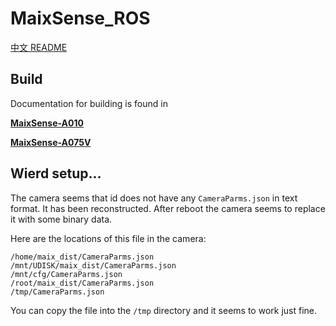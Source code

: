# MaixSense_ROS
[中文 README](README_ZH.md)


## Build

Documentation for building is found in

[**MaixSense-A010**](https://wiki.sipeed.com/hardware/en/maixsense/maixsense-a010/maixsense-a010.html#Secondary-development%3AAccess-ROS)

**[MaixSense-A075V](https://wiki.sipeed.com/hardware/en/maixsense/maixsense-a075v/maixsense-a075v.html#Use-ROS)**

## Wierd setup...
The camera seems that id does not have any `CameraParms.json` in text format. It has been reconstructed.
After reboot the camera seems to replace it with some binary data.

Here are the locations of this file in the camera:
```
/home/maix_dist/CameraParms.json
/mnt/UDISK/maix_dist/CameraParms.json
/mnt/cfg/CameraParms.json
/root/maix_dist/CameraParms.json
/tmp/CameraParms.json
```

You can copy the file into the `/tmp` directory and it seems to work just fine.

